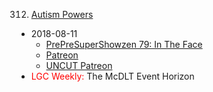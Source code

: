 312. [Autism Powers](https://linuxgamecast.com/2018/08/linuxgamecast-weekly-312-autism-powers/)
   * 2018-08-11
      * [PrePreSuperShowzen 79: In The Face](https://www.patreon.com/posts/prepresupershowz-20717029)
      * [Patreon](https://www.patreon.com/posts/linuxgamecast-20716031)
      * [UNCUT Patreon](https://www.patreon.com/posts/linuxgamecast-20714953)
   * <span style="color:red">LGC Weekly:</span> The McDLT Event Horizon
